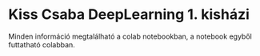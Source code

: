 # Kiss Csaba DeepLearning 1. kisházi
Minden információ megtalálható a colab notebookban, a notebook egyből futtatható colabban.
